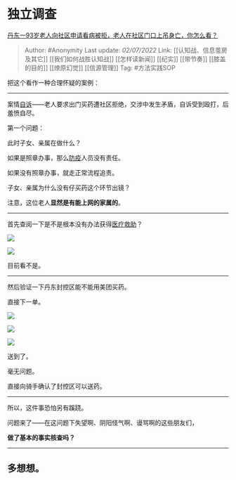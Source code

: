 # 独立调查
[丹东一93岁老人向社区申请看病被拒，老人在社区门口上吊身亡，你怎么看？](https://www.zhihu.com/question/540823747/answer/2553113201)

> Author: #Anonymity 
> Last update: *02/07/2022* 
> Link: [[认知战、信息茧房及其它]] [[我们如何战胜认知战]] [[怎样读新闻]] [[纪实]] [[带节奏]] [[膝盖的目的]] [[燎原幻觉]] [[信源管理]]
> Tag: #方法实践SOP 

把这个看作一种合理怀疑的案例：

  

---

案情[自诉](https://www.zhihu.com/search?q=%E8%87%AA%E8%AF%89&search_source=Entity&hybrid_search_source=Entity&hybrid_search_extra=%7B%22sourceType%22%3A%22answer%22%2C%22sourceId%22%3A2553113201%7D)——老人要求出门买药遭社区拒绝，交涉中发生矛盾，自诉受到殴打，后羞愤自尽。

  

第一个问题：

此时子女、亲属在做什么？

如果是照章办事，那么[防疫](https://www.zhihu.com/search?q=%E9%98%B2%E7%96%AB&search_source=Entity&hybrid_search_source=Entity&hybrid_search_extra=%7B%22sourceType%22%3A%22answer%22%2C%22sourceId%22%3A2553113201%7D)人员没有责任。

如果没有照章办事，就走正常流程追责。

子女、亲属为什么没有仔买药这个环节出镜？

注意，这位老人**显然是有能上网的家属的**。

---

首先查阅一下是不是根本没有办法获得[医疗救助](https://www.zhihu.com/search?q=%E5%8C%BB%E7%96%97%E6%95%91%E5%8A%A9&search_source=Entity&hybrid_search_source=Entity&hybrid_search_extra=%7B%22sourceType%22%3A%22answer%22%2C%22sourceId%22%3A2553113201%7D)？

![](https://pic3.zhimg.com/50/v2-c739c7ddaa130e8f6aaaeb88f7fc7041_720w.jpg?source=1940ef5c)

  

![](https://pic3.zhimg.com/50/v2-06546729dce33f1ecc6f6c47776775f8_720w.jpg?source=1940ef5c)

目前看不是。

---

  

然后验证一下丹东封控区能不能用美团买药。

直接下一单。

![](https://pica.zhimg.com/50/v2-afb309e0a9aa88909abf830f08116da1_720w.jpg?source=1940ef5c)

  

![](https://pica.zhimg.com/50/v2-87197f761994b1e68928ec61d7e742bb_720w.jpg?source=1940ef5c)

  

![](https://pic2.zhimg.com/50/v2-7bc7cf8b6ebf956b373b7dfb1a1b3617_720w.jpg?source=1940ef5c)

送到了。

毫无问题。

直接向骑手确认了封控区可以送药。

---

所以，这件事恐怕另有蹊跷。

  

问题来了——在这问题下失望啊、阴阳怪气啊、谩骂啊的这些朋友们，

**做了基本的事实核查吗？**

---

## **多想想。**

